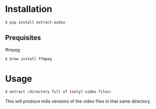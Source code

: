 # Installation

```bash
$ pip install extract-audio
```

## Prequisites

ffmpeg

```bash
$ brew install ffmpeg
```

# Usage

```bash
$ extract <directory full of (only) video files>
```
This will produce m4a versions of the video files in that same directory.

